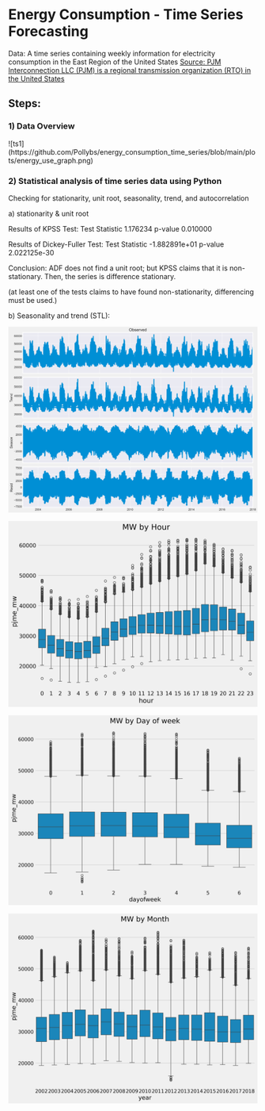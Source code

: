 <h1> Energy Consumption - Time Series Forecasting </h1>

Data: A time series containing weekly information for electricity consumption in the East Region of the United States
<a href="https://www.kaggle.com/datasets/robikscube/hourly-energy-consumption"> Source: PJM Interconnection LLC (PJM) is a regional transmission organization (RTO) in the United States </a>

<h2> Steps: </h2>

<h3>1) Data Overview</h3>
![ts1](https://github.com/Pollybs/energy_consumption_time_series/blob/main/plots/energy_use_graph.png)

<h3>2) Statistical analysis of time series data using Python</h3>

Checking for stationarity, unit root, seasonality, trend, and autocorrelation

a) stationarity &  unit root

Results of KPSS Test:
Test Statistic             1.176234
p-value                    0.010000

Results of Dickey-Fuller Test:
Test Statistic                -1.882891e+01
p-value                        2.022125e-30

Conclusion: ADF does not find a unit root; but KPSS claims that it is non-stationary. Then, the series is difference stationary. 

(at least one of the tests claims to have found non-stationarity, differencing must be used.)

b) Seasonality and trend (STL): 

![ts2](https://github.com/Pollybs/energy_consumption_time_series/blob/main/plots/stl.png)

![ts5](https://github.com/Pollybs/energy_consumption_time_series/blob/main/plots/mw_hour.png)

![ts3](https://github.com/Pollybs/energy_consumption_time_series/blob/main/plots/mw_day_week.png)

![ts4](https://github.com/Pollybs/energy_consumption_time_series/blob/main/plots/mw_month.png)




